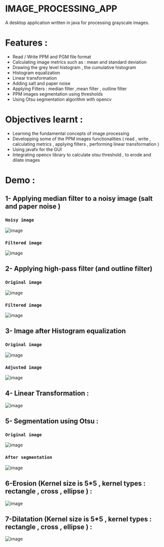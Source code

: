 # IMAGE_PROCESSING_APP
A desktop application written in java for processing grayscale images.

# Features :
- Read / Write PPM and PGM file format
- Calculating image metrics such as : mean and standard deviation
- Drawing the grey level histogram , the cumulative histogram
- Histogram equalization
- Linear transformation
- Adding salt and paper noise
- Applying Filters : median filter ,mean filter , outline filter
- PPM images segmentation using thresholds
- Using Otsu segmentation algorithm with opencv

# Objectives learnt :
- Learning the fundamental concepts of image processing
- Developping some of the PPM images functionalities ( read , write , calculating metrics , applying filters , performing linear transformation )
- Using javafx for the GUI
- Integrating opencv library to calculate otsu threshold , to erode and dilate images

# Demo :

## 1- Applying median filter to a noisy image (salt and paper noise )

### `Noisy image`
![image](https://user-images.githubusercontent.com/59982299/214866643-00e5c8f1-2bcb-4e0f-9dbb-d867661532ed.png) 

### `Filtered image`
![image](https://user-images.githubusercontent.com/59982299/214866909-bd3a75fe-800d-4f8f-aa64-56d79646459b.png)

## 2- Applying high-pass filter (and outline filter)

### `Original image`
![image](https://user-images.githubusercontent.com/59982299/214867734-3d69d062-518f-4ead-87b1-70362137c09f.png)

### `Filtered image`
![image](https://user-images.githubusercontent.com/59982299/214867985-236f7b76-2821-4576-9dc4-7a28d93cbdb5.png)

## 3- Image after Histogram equalization

### `Original image`
![image](https://user-images.githubusercontent.com/59982299/214867734-3d69d062-518f-4ead-87b1-70362137c09f.png)

### `Adjusted image`
![image](https://user-images.githubusercontent.com/59982299/214869324-52c4c736-014a-4eaf-b4b6-3cb827469843.png)

## 4- Linear Transformation :

![image](https://user-images.githubusercontent.com/59982299/214869889-4e6b7729-8602-4011-91b0-53314c776195.png)

## 5- Segmentation using Otsu :

### `Original image`
![image](https://user-images.githubusercontent.com/59982299/214870692-bf219a58-849c-446b-a0ea-5b2e77b063b2.png)

### `After segmentation`
![image](https://user-images.githubusercontent.com/59982299/214870881-923b5a94-6973-4c80-9bee-234699fc6db9.png)


## 6-Erosion (Kernel size is 5*5 , kernel types : rectangle , cross , ellipse ) :
![image](https://user-images.githubusercontent.com/59982299/214871663-cbf4a70a-f30b-474c-9771-9bca584c647b.png)

## 7-Dilatation (Kernel size is 5*5 , kernel types : rectangle , cross , ellipse ) :
![image](https://user-images.githubusercontent.com/59982299/214871878-7f4d1b37-125d-48fb-93ff-738c481daf8c.png)











